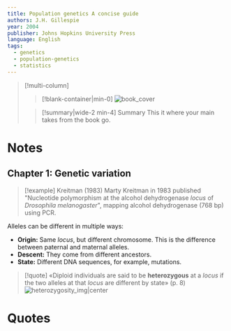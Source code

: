 ```yaml
---
title: Population genetics A concise guide
authors: J.H. Gillespie
year: 2004
publisher: Johns Hopkins University Press
language: English
tags:
  - genetics
  - population-genetics
  - statistics
---
```


> [!multi-column]
>
>> [!blank-container|min-0]
>> ![book_cover](https://m.media-amazon.com/images/I/51B90GHP8NL._AC_UF894,1000_QL80_.jpg)
>
>> [!summary|wide-2 min-4] Summary
>> This it where your main takes from the book go.


# Notes
## Chapter 1: Genetic variation

>[!example] Kreitman (1983)
>Marty Kreitman in 1983 published "Nucleotide polymorphism at the alcohol dehydrogenase *locus* of *Drosophila melanogaster*", mapping alcohol dehydrogenase (768 bp) using PCR.

Alleles can be different in multiple ways:

- **Origin:** Same *locus*, but different chromosome. This is the difference between paternal and maternal alleles.
- **Descent:** They come from different ancestors.
- **State:** Different DNA sequences, for example, mutations. 

>[!quote]
>«Diploid individuals are said to be **heterozygous** at a *locus* if the two alleles at that *locus* are different by state» (p. 8)
>![heterozygosity_img|center](https://encrypted-tbn0.gstatic.com/images?q=tbn:ANd9GcTr3hijv_OILtSC3rU2HQgbMHuqinFi538_Zg&s)

# Quotes